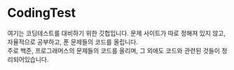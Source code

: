 # CodingTest
여기는 코딩테스트를 대비하기 위한 깃헙입니다. 문제 사이트가 따로 정해져 있지 않고, 자율적으로 공부하고, 푼 문제들의 코드를 올립니다.  
주로 백준, 프로그래머스의 문제들의 코드를 올리며, 그 외에도 코드와 관련된 것들이 정리되어있습니다.
